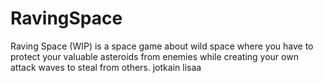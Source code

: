 # RavingSpace
Raving Space (WIP) is a space game about wild space where you have to protect your valuable asteroids from enemies while creating your own attack waves to steal from others.
jotkain lisaa
